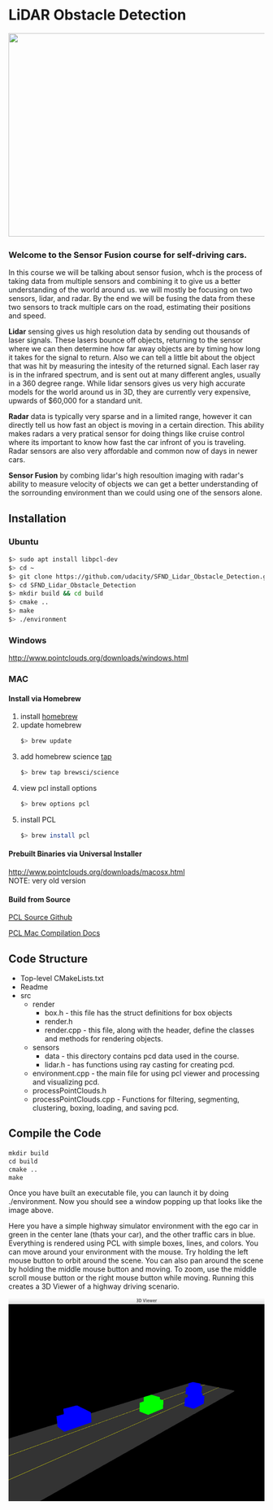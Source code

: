 # LiDAR Obstacle Detection

<img src="media/ObstacleDetectionFPS.gif" width="700" height="400" />

### Welcome to the Sensor Fusion course for self-driving cars.

In this course we will be talking about sensor fusion, whch is the process of taking data from multiple sensors and combining it to give us a better understanding of the world around us. we will mostly be focusing on two sensors, lidar, and radar. By the end we will be fusing the data from these two sensors to track multiple cars on the road, estimating their positions and speed.

**Lidar** sensing gives us high resolution data by sending out thousands of laser signals. These lasers bounce off objects, returning to the sensor where we can then determine how far away objects are by timing how long it takes for the signal to return. Also we can tell a little bit about the object that was hit by measuring the intesity of the returned signal. Each laser ray is in the infrared spectrum, and is sent out at many different angles, usually in a 360 degree range. While lidar sensors gives us very high accurate models for the world around us in 3D, they are currently very expensive, upwards of $60,000 for a standard unit.

**Radar** data is typically very sparse and in a limited range, however it can directly tell us how fast an object is moving in a certain direction. This ability makes radars a very pratical sensor for doing things like cruise control where its important to know how fast the car infront of you is traveling. Radar sensors are also very affordable and common now of days in newer cars.

**Sensor Fusion** by combing lidar's high resoultion imaging with radar's ability to measure velocity of objects we can get a better understanding of the sorrounding environment than we could using one of the sensors alone.


## Installation

### Ubuntu 

```bash
$> sudo apt install libpcl-dev
$> cd ~
$> git clone https://github.com/udacity/SFND_Lidar_Obstacle_Detection.git
$> cd SFND_Lidar_Obstacle_Detection
$> mkdir build && cd build
$> cmake ..
$> make
$> ./environment
```

### Windows 

http://www.pointclouds.org/downloads/windows.html

### MAC

#### Install via Homebrew
1. install [homebrew](https://brew.sh/)
2. update homebrew 
	```bash
	$> brew update
	```
3. add  homebrew science [tap](https://docs.brew.sh/Taps) 
	```bash
	$> brew tap brewsci/science
	```
4. view pcl install options
	```bash
	$> brew options pcl
	```
5. install PCL 
	```bash
	$> brew install pcl
	```

#### Prebuilt Binaries via Universal Installer
http://www.pointclouds.org/downloads/macosx.html  
NOTE: very old version 

#### Build from Source

[PCL Source Github](https://github.com/PointCloudLibrary/pcl)

[PCL Mac Compilation Docs](http://www.pointclouds.org/documentation/tutorials/compiling_pcl_macosx.php)

## Code Structure

- Top-level CMakeLists.txt
- Readme
- src
	- render
		- box.h - this file has the struct definitions for box objects
		- render.h
		- render.cpp - this file, along with the header, define the classes and methods for 		      rendering objects.
	- sensors
		- data - this directory contains pcd data used in the course.
		- lidar.h - has functions using ray casting for creating pcd.
	- environment.cpp - the main file for using pcl viewer and processing and visualizing pcd.
	- processPointClouds.h
	- processPointClouds.cpp - Functions for filtering, segmenting, clustering, boxing, loading, 	       and saving pcd.

## Compile the Code

```terminal
mkdir build
cd build
cmake ..
make
```

Once you have built an executable file, you can launch it by doing ./environment. Now you should see a window popping up that looks like the image above.

Here you have a simple highway simulator environment with the ego car in green in the center lane (thats your car), and the other traffic cars in blue. Everything is rendered using PCL with simple boxes, lines, and colors. You can move around your environment with the mouse. Try holding the left mouse button to orbit around the scene. You can also pan around the scene by holding the middle mouse button and moving. To zoom, use the middle scroll mouse button or the right mouse button while moving. Running this creates a 3D Viewer of a highway driving scenario. 

<img src="media/3D_Viewer_Highway.png" width="700" height="400" />

